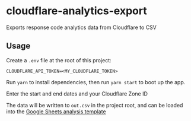 # cloudflare-analytics-export
Exports response code analytics data from Cloudflare to CSV

## Usage

Create a `.env` file at the root of this project:
```
CLOUDFLARE_API_TOKEN=<MY_CLOUDFLARE_TOKEN>
```

Run `yarn` to install dependencies, then run `yarn start` to boot up the app.

Enter the start and end dates and your Cloudflare Zone ID

The data will be written to `out.csv` in the project root, and can be loaded into the [Google Sheets analysis template](https://docs.google.com/spreadsheets/d/1cJKPlyHCW59-P4FfxbHY4T8FwDmgIPp-O6hKMLnr8D8/copy)
